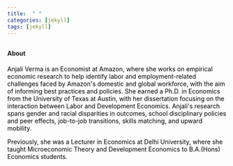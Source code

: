 ```yaml
---
title:  " "
categories: [jekyll]
tags: [jekyll]
---
```


<h4 style="margin-top:30px;" id="working-papers"><strong>About</strong></h4>

<p><font color="#000000">Anjali Verma is an Economist at Amazon, where she works on empirical economic research to help identify labor and employment-related challenges faced by Amazon's domestic and global workforce, with the aim of informing best practices and policies. She earned a Ph.D. in Economics from the University of Texas at Austin, with her dissertation focusing on the interaction between Labor and Development Economics. Anjali's research spans gender and racial disparities in outcomes, school disciplinary policies and peer effects, job-to-job transitions, skills matching, and upward mobility.

Previously, she was a Lecturer in Economics at Delhi University, where she taught Microeconomic Theory and Development Economics to B.A.(Hons) Economics students.</font></p>



